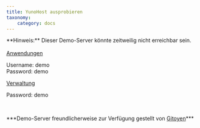 ```yaml
---
title: YunoHost ausprobieren
taxonomy:
    category: docs
---
```


<div class="alert alert-warning" markdown="1">
**Hinweis:** Dieser Demo-Server könnte zeitweilig nicht erreichbar sein.
<br>

</div>

<br>

  <div class="row text-center">
    <div class="col-md-6">
      <a href="https://demo.yunohost.org/" target="_blank" class="btn btn-success btn-lg"><span class="glyphicon glyphicon-user"></span> Anwendungen</a>
      <p class="text-muted">Username: demo<br>Password: demo</p>
    </div>
    <div class="col-md-5">
      <a href="https://demo.yunohost.org/yunohost/admin" target="_blank" class="btn btn-primary btn-lg"><span class="glyphicon glyphicon-lock"></span> Verwaltung</a>
      <p class="text-muted">Password: demo</p>
    </div>
  </div>

<br>

<p class="text-center" markdown="1">
***Demo-Server freundlicherweise zur Verfügung gestellt von    
<a href="https://www.gitoyen.net" target="_blank">Gitoyen</a>***
</p>
